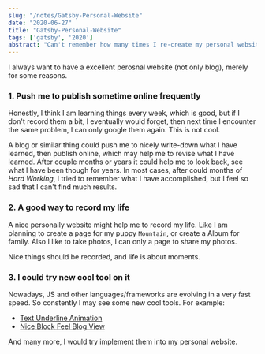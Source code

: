 ```yaml
---
slug: "/notes/Gatsby-Personal-Website"
date: "2020-06-27"
title: "Gatsby-Personal-Website"
tags: ['gatsby', '2020']
abstract: "Can't remember how many times I re-create my personal website. This time I used Gatsby React, a nice framework to do it."
---
```


I always want to have a excellent perosnal website (not only blog), merely for some reasons.

 ### 1. Push me to publish sometime online frequently
 
 Honestly, I think I am learning things every week, which is good, but if I don't record them a bit, I eventually would forget, then next time I encounter the same problem, I can only google them again. This is not cool.

 A blog or similar thing could push me to nicely write-down what I have learned, then publish online, which may help me to revise what I have learned. After couple months or years it could help me to look back, see what I have been though for years. In most cases, after could months of *Hard Working*, I tried to remember what I have accomplished, but I feel so sad that I can't find much results.

 ### 2. A good way to record my life

A nice personally website might help me to record my life. Like I am planning to create a page for my puppy `Mountain`, or create a Album for family. Also I like to take photos, I can only a page to share my photos.

Nice things should be recorded, and life is about moments.

 ### 3. I could try new cool tool on it

 Nowadays, JS and other languages/frameworks are evolving in a very fast speed. So constently I may see some new cool tools. For example:
 - [Text Underline Animation](https://speckyboy.com/underline-text-effects-css/)
 - [Nice Block Feel Blog View](https://tobiasahlin.com/)

And many more, I would try implement them into my personal website.